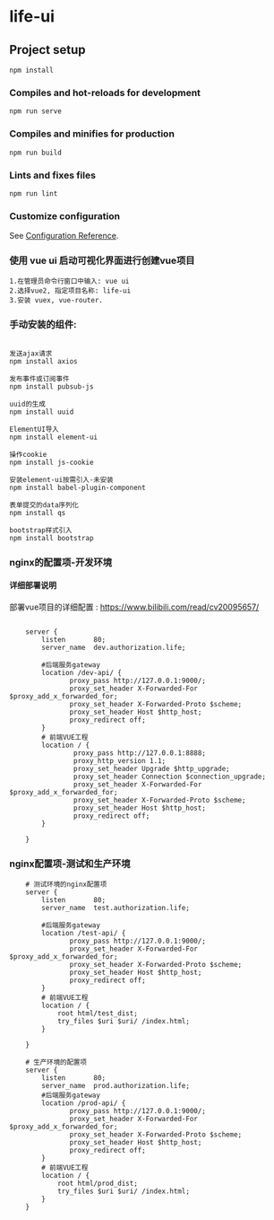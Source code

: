 # life-ui

## Project setup

```
npm install
```

### Compiles and hot-reloads for development

```
npm run serve
```

### Compiles and minifies for production

```
npm run build
```

### Lints and fixes files

```
npm run lint
```

### Customize configuration

See [Configuration Reference](https://cli.vuejs.org/config/).

### 使用 vue ui 启动可视化界面进行创建vue项目

```
1.在管理员命令行窗口中输入: vue ui
2.选择vue2, 指定项目名称: life-ui
3.安装 vuex, vue-router.
```

### 手动安装的组件:

```

发送ajax请求
npm install axios

发布事件或订阅事件
npm install pubsub-js

uuid的生成
npm install uuid

ElementUI导入
npm install element-ui

操作cookie
npm install js-cookie

安装element-ui按需引入-未安装
npm install babel-plugin-component

表单提交的data序列化
npm install qs

bootstrap样式引入
npm install bootstrap

```

### nginx的配置项-开发环境

#### 详细部署说明

部署vue项目的详细配置 : https://www.bilibili.com/read/cv20095657/

```

    server {
        listen       80;
        server_name  dev.authorization.life;

        #后端服务gateway
        location /dev-api/ {
		       proxy_pass http://127.0.0.1:9000/;
               proxy_set_header X-Forwarded-For $proxy_add_x_forwarded_for;
		       proxy_set_header X-Forwarded-Proto $scheme;
		       proxy_set_header Host $http_host;
		       proxy_redirect off;
        }
        # 前端VUE工程
        location / {
                proxy_pass http://127.0.0.1:8888;
                proxy_http_version 1.1;
                proxy_set_header Upgrade $http_upgrade;
                proxy_set_header Connection $connection_upgrade;
                proxy_set_header X-Forwarded-For $proxy_add_x_forwarded_for;
                proxy_set_header X-Forwarded-Proto $scheme;
                proxy_set_header Host $http_host;
                proxy_redirect off;
        }

    }

```

### nginx配置项-测试和生产环境

```
    # 测试环境的nginx配置项
    server {
        listen       80;
        server_name  test.authorization.life;

        #后端服务gateway
        location /test-api/ {
		       proxy_pass http://127.0.0.1:9000/;
               proxy_set_header X-Forwarded-For $proxy_add_x_forwarded_for;
		       proxy_set_header X-Forwarded-Proto $scheme;
		       proxy_set_header Host $http_host;
		       proxy_redirect off;
        }
        # 前端VUE工程
        location / {
            root html/test_dist;
            try_files $uri $uri/ /index.html;
        }

    }

    # 生产环境的配置项
    server {
        listen       80;
        server_name  prod.authorization.life;
		#后端服务gateway
        location /prod-api/ {
		       proxy_pass http://127.0.0.1:9000/;
               proxy_set_header X-Forwarded-For $proxy_add_x_forwarded_for;
		       proxy_set_header X-Forwarded-Proto $scheme;
		       proxy_set_header Host $http_host;
		       proxy_redirect off;
        }
        # 前端VUE工程
        location / {
            root html/prod_dist;
            try_files $uri $uri/ /index.html;
        }
    }

```